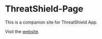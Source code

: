 # ThreatShield-Page

This is a companion site for ThreatShield App.

Visit the [website](https://inspired-consulting.github.io/ThreatShield-Page/).
